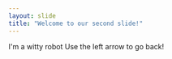 ```yaml
---
layout: slide
title: "Welcome to our second slide!"
---
```

I'm a witty robot
Use the left arrow to go back!
